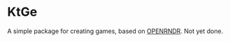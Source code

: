 # KtGe

A simple package for creating games, based on [OPENRNDR](https://openrndr.org/). Not yet done.